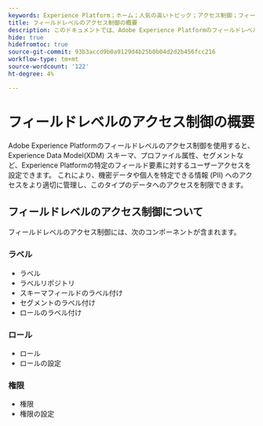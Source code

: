 ```yaml
---
keywords: Experience Platform；ホーム；人気の高いトピック；アクセス制御；フィールドレベルのアクセス制御；FLAC
title: フィールドレベルのアクセス制御の概要
description: このドキュメントでは、Adobe Experience Platformのフィールドレベルのアクセス制御に関する情報を提供します
hide: true
hidefromtoc: true
source-git-commit: 93b3accd9b0a9129d4b25b0b04d2d2b456fcc216
workflow-type: tm+mt
source-wordcount: '122'
ht-degree: 4%

---
```



# フィールドレベルのアクセス制御の概要

Adobe Experience Platformのフィールドレベルのアクセス制御を使用すると、Experience Data Model(XDM) スキーマ、プロファイル属性、セグメントなど、Experience Platformの特定のフィールド要素に対するユーザーアクセスを設定できます。 これにより、機密データや個人を特定できる情報 (PII) へのアクセスをより適切に管理し、このタイプのデータへのアクセスを制限できます。

## フィールドレベルのアクセス制御について

フィールドレベルのアクセス制御には、次のコンポーネントが含まれます。

### ラベル

* ラベル
* ラベルリポジトリ
* スキーマフィールドのラベル付け
* セグメントのラベル付け
* ロールのラベル付け

### ロール

* ロール
* ロールの設定

### 権限

* 権限
* 権限の設定

